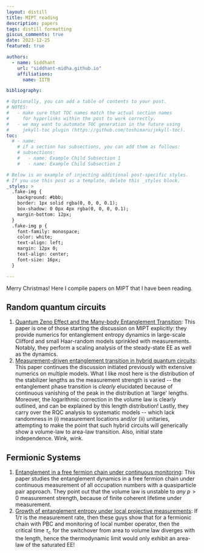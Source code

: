 ```yaml
---
layout: distill
title: MIPT reading
description: papers 
tags: distill formatting
giscus_comments: true
date: 2023-12-25
featured: true

authors:
  - name: Siddhant
    url: "siddhant-midha.github.io"
    affiliations:
      name: IITB

bibliography:  

# Optionally, you can add a table of contents to your post.
# NOTES:
#   - make sure that TOC names match the actual section names
#     for hyperlinks within the post to work correctly.
#   - we may want to automate TOC generation in the future using
#     jekyll-toc plugin (https://github.com/toshimaru/jekyll-toc).
toc:
  # - name: 
    # if a section has subsections, you can add them as follows:
    # subsections:
    #   - name: Example Child Subsection 1
    #   - name: Example Child Subsection 2

# Below is an example of injecting additional post-specific styles.
# If you use this post as a template, delete this _styles block.
_styles: >
  .fake-img {
    background: #bbb;
    border: 1px solid rgba(0, 0, 0, 0.1);
    box-shadow: 0 0px 4px rgba(0, 0, 0, 0.1);
    margin-bottom: 12px;
  }
  .fake-img p {
    font-family: monospace;
    color: white;
    text-align: left;
    margin: 12px 0;
    text-align: center;
    font-size: 16px;
  }

---
```

Merry Christmas! Here I compile papers on MIPT that I have been reading.

## Random quantum circuits

1. [Quantum Zeno Effect and the Many-body Entanglement Transition](https://arxiv.org/pdf/1808.06134.pdf): This paper is one of those starting the discussion on MIPT explicitly: they provide numerics for entanglement entropy dynamics in large-scale Clifford and small Haar-random models sprinkled with measurements. Notably, they perform a scaling analysis of the steady-state EE as well as the dynamics.
2. [Measurement-driven entanglement transition in hybrid quantum circuits](https://arxiv.org/pdf/1901.08092.pdf): This paper continues the discussion initiated previously with extensive numerics on multiple models. What I like most here is the distribution of the stabilizer lengths as the measurement strength is varied -- the entanglement phase transition is _clearly_ elucidated because of continuous vanishing of the peak in the distribution at 'large' lengths. Moreover, the logarithmic correction in the volume law is clearly outlined, and can be explained by this length distribution! Lastly, they carry over the RQC analysis to systematic models -- which lack randomness in (i) measurement locations and/or (ii) unitaries, attempting to make the point that such hybrid circuits will generically show a volume-law to area-law transition. Also, initial state independence. Wink, wink.

## Fermionic Systems

1. [Entanglement in a free fermion chain under continuous monitoring](https://arxiv.org/abs/1804.04638): This paper studies the entanglement dynamics in a free fermion chain under continuous measurement of all occupation numbers with a quasiparticle pair approach. They point out that the volume law is unstable to _any_ $p > 0$ measurement strength, because of finite coherent lifetime under measurement.
2. [Growth of entanglement entropy under local projective measurements](https://arxiv.org/pdf/2109.10837.pdf): If $1/\tau$ is the measurement rate, then these guys show that for a fermionic chain with PBC and monitoring of local number operator, then the critical time $\tau_c$ for the switchover from area to volume law diverges with the length, hence the thermodynamic limit would only exhibit an area-law of the saturated EE!

